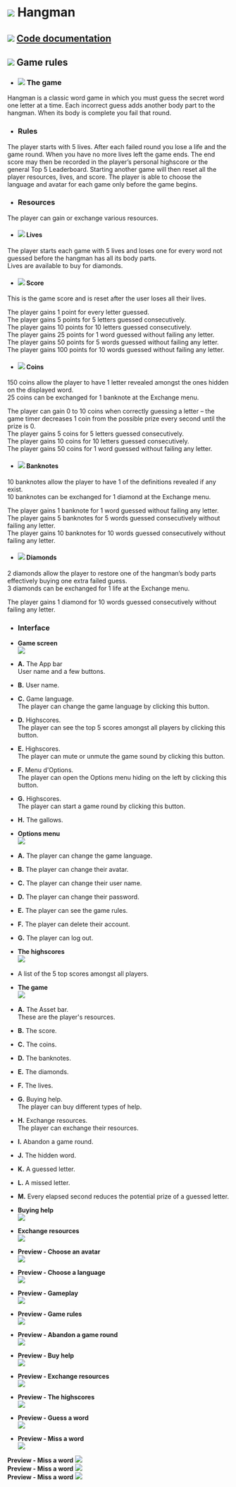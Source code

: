 # ![ ](helpImgs/english.png)  Hangman
## ![ ](helpImgs/app_doc.png) [Code documentation](https://miguelpinto.dx.am/docs/hangman-doc-en.pdf)

## ![ ](helpImgs/game_rules.png) Game rules

* ### ![ ](helpImgs/hangman_icon_small.png) The game
Hangman is a classic word game in which you must guess the secret word one letter at a time.
Each incorrect guess adds another body part to the hangman. When its body is complete you fail that round.

* ### Rules
The player starts with 5 lives. After each failed round you lose a life and the game round. When you have no more lives left the game ends. The end score may then be recorded in the player’s personal highscore or the general Top 5 Leaderboard. Starting another game will then reset all the player resources, lives, and score. The player is able to choose the language and avatar for each game only before the game begins.

* ### Resources
The player can gain or exchange various resources.

* #### ![ ](helpImgs/heart_small.png) Lives
The player starts each game with 5 lives and loses one for every word not guessed before the hangman has all its body parts.<br>
Lives are available to buy for diamonds.

* #### ![ ](helpImgs/score_small.png) Score
This is the game score and is reset after the user loses all their lives.

The player gains 1 point for every letter guessed.<br>
The player gains 5 points for 5 letters guessed consecutively.<br>
The player gains 10 points for 10 letters guessed consecutively.<br>
The player gains 25 points for 1 word guessed without failing any letter.<br>
The player gains 50 points for 5 words guessed without failing any letter.<br>
The player gains 100 points for 10 words guessed without failing any letter. 

* #### ![ ](helpImgs/coin_small.png) Coins
150 coins allow the player to have 1 letter revealed amongst the ones hidden on the displayed word.<br>
25 coins can be exchanged for 1 banknote at the Exchange menu.

The player can gain 0 to 10 coins when correctly guessing a letter – the game timer decreases 1 coin from the possible prize every second until the prize is 0.<br>
The player gains 5 coins for 5 letters guessed consecutively.<br>
The player gains 10 coins for 10 letters guessed consecutively.<br>
The player gains 50 coins for 1 word guessed without failing any letter.
 
* #### ![ ](helpImgs/banknote_small.png) Banknotes
10 banknotes allow the player to have 1 of the definitions revealed if any exist.<br>
10 banknotes can be exchanged for 1 diamond at the Exchange menu.

The player gains 1 banknote for 1 word guessed without failing any letter.<br>
The player gains 5 banknotes for 5 words guessed consecutively without failing any letter.<br>
The player gains 10 banknotes for 10 words guessed consecutively without failing any letter.

* #### ![ ](helpImgs/diamond_small.png) Diamonds
2 diamonds allow the player to restore one of the hangman’s body parts effectively buying one extra failed guess.<br>
3 diamonds can be exchanged for 1 life at the Exchange menu.

The player gains 1 diamond for 10 words guessed consecutively without failing any letter.

* ### Interface

* **Game screen**<br>
![ ](helpImgs/help1.jpg)

- **A.** The App bar<br>
User name and a few buttons.

- **B.** User name.

- **C.** Game language.<br>
The player can change the game language by clicking this button.

- **D.** Highscores.<br>
The player can see the top 5 scores amongst all players by clicking this button.

- **E.** Highscores.<br>
The player can mute or unmute the game sound by clicking this button.

- **F.** Menu d'Options.<br>
The player can open the Options menu hiding on the left by clicking this button.

- **G.** Highscores.<br>
The player can start a game round by clicking this button.

- **H.** The gallows.

* **Options menu**<br>
![ ](helpImgs/help2.jpg)

- **A.** The player can change the game language.

- **B.** The player can change their avatar.

- **C.** The player can change their user name.

- **D.** The player can change their password.

- **E.** The player can see the game rules.

- **F.** The player can delete their account.

- **G.** The player can log out.

* **The highscores**<br>
![ ](helpImgs/help3.jpg)

- A list of the 5 top scores amongst all players.

* **The game**<br>
![ ](helpImgs/help4.jpg)

- **A.** The Asset bar.<br>
These are the player's resources.

- **B.** The score.

- **C.** The coins.

- **D.** The banknotes.

- **E.** The diamonds.

- **F.** The lives.

- **G.** Buying help.<br>
The player can buy different types of help.

- **H.** Exchange resources.<br>
The player can exchange their resources.

- **I.** Abandon a game round.

- **J.** The hidden word.

- **K.** A guessed letter.

- **L.** A missed letter.

- **M.** Every elapsed second reduces the potential prize of a guessed letter.

* **Buying help**<br>
![ ](helpImgs/help5.jpg)

* **Exchange resources**<br>
![ ](helpImgs/help6.jpg)

* **Preview - Choose an avatar**<br>
![ ](helpImgs/choose_avatar.gif)

* **Preview - Choose a language**<br>
![ ](helpImgs/choose_language.gif)

* **Preview - Gameplay**<br>
![ ](helpImgs/game_play.gif)

* **Preview - Game rules**<br>
![ ](helpImgs/game_help.gif)

* **Preview - Abandon a game round**<br>
![ ](helpImgs/abandon_round.gif)

* **Preview - Buy help**<br>
![ ](helpImgs/buy_help.gif)

* **Preview - Exchange resources**<br>
![ ](helpImgs/exchange_resources.gif)

* **Preview - The highscores**<br>
![ ](helpImgs/highscores.gif)

* **Preview - Guess a word**<br>
![ ](helpImgs/win_word.gif)

* **Preview - Miss a word**<br>
![ ](helpImgs/fail_word.gif)

<p float="left">
  <div>
   <span><strong>Preview - Miss a word</strong></span>
   <img src="helpImgs/fail_word.gif" />
  </div>
  <div>
   <span><strong>Preview - Miss a word</strong></span>
   <img src="helpImgs/fail_word.gif" />
  </div>
  <div>
   <span><strong>Preview - Miss a word</strong></span>
   <img src="helpImgs/fail_word.gif" />
  </div>
</p>
